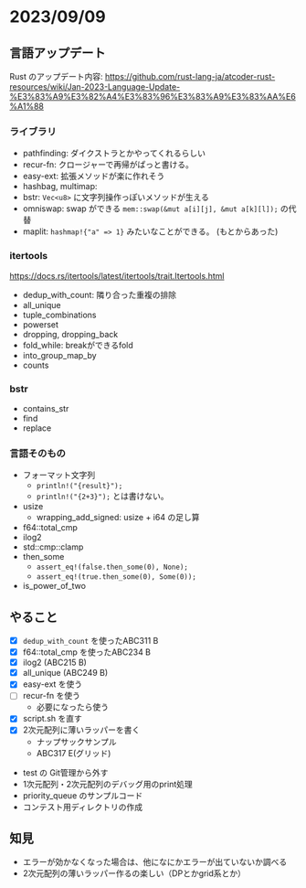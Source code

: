 # 2023/09/09

## 言語アップデート

Rust のアップデート内容: https://github.com/rust-lang-ja/atcoder-rust-resources/wiki/Jan-2023-Language-Update-%E3%83%A9%E3%82%A4%E3%83%96%E3%83%A9%E3%83%AA%E6%A1%88

### ライブラリ
* pathfinding: ダイクストラとかやってくれるらしい
* recur-fn: クロージャーで再帰がぱっと書ける。
* easy-ext: 拡張メソッドが楽に作れそう
* hashbag, multimap: 
* bstr: `Vec<u8>` に文字列操作っぽいメソッドが生える
* omniswap: swap ができる `mem::swap(&mut a[i][j], &mut a[k][l]);` の代替
* maplit: `hashmap!{"a" => 1}` みたいなことができる。 (もとからあった)


### itertools
https://docs.rs/itertools/latest/itertools/trait.Itertools.html

* dedup_with_count: 隣り合った重複の排除
* all_unique
* tuple_combinations
* powerset
* dropping, dropping_back
* fold_while: breakができるfold
* into_group_map_by
* counts

### bstr

* contains_str
* find
* replace

### 言語そのもの

* フォーマット文字列
    * `println!("{result}");`
    * `println!("{2+3}");` とは書けない。
* usize
    * wrapping_add_signed: usize + i64 の足し算
* f64::total_cmp
* ilog2
* std::cmp::clamp
* then_some
    * `assert_eq!(false.then_some(0), None);`
    * `assert_eq!(true.then_some(0), Some(0));`
* is_power_of_two

## やること

* [x] `dedup_with_count` を使ったABC311 B
* [x] f64::total_cmp を使ったABC234 B
* [x] ilog2 (ABC215 B)
* [x] all_unique (ABC249 B)
* [x] easy-ext を使う
* [ ] recur-fn を使う
    * 必要になったら使う
* [x] script.sh を直す
* [x] 2次元配列に薄いラッパーを書く
    * ナップサックサンプル
    * ABC317 E(グリッド)
* test の Git管理から外す
* 1次元配列・2次元配列のデバッグ用のprint処理
* priority_queue のサンプルコード
* コンテスト用ディレクトリの作成

## 知見
* エラーが効かなくなった場合は、他になにかエラーが出ていないか調べる
* 2次元配列の薄いラッパー作るの楽しい（DPとかgrid系とか）
